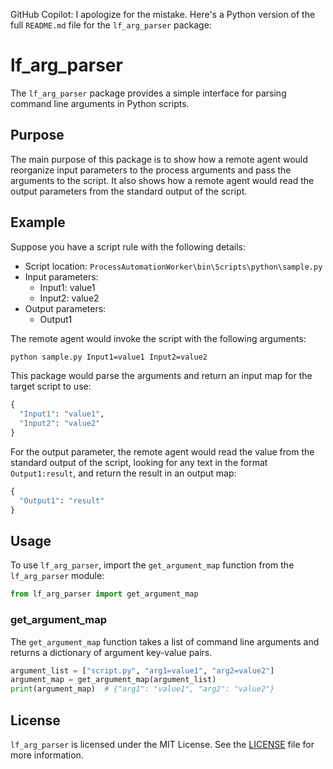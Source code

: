 GitHub Copilot: I apologize for the mistake. Here's a Python version of the full `README.md` file for the `lf_arg_parser` package:

# lf_arg_parser

The `lf_arg_parser` package provides a simple interface for parsing command line arguments in Python scripts.

## Purpose

The main purpose of this package is to show how a remote agent would reorganize input parameters to the process arguments and pass the arguments to the script. It also shows how a remote agent would read the output parameters from the standard output of the script.

## Example

Suppose you have a script rule with the following details:

- Script location: `ProcessAutomationWorker\bin\Scripts\python\sample.py`
- Input parameters:
    - Input1: value1
    - Input2: value2
- Output parameters:
    - Output1

The remote agent would invoke the script with the following arguments:

```bash
python sample.py Input1=value1 Input2=value2
```

This package would parse the arguments and return an input map for the target script to use:

```python
{
  "Input1": "value1",
  "Input2": "value2"
}
```

For the output parameter, the remote agent would read the value from the standard output of the script, looking for any text in the format `Output1:result`, and return the result in an output map:

```python
{
  "Output1": "result"
}
```

## Usage

To use `lf_arg_parser`, import the `get_argument_map` function from the `lf_arg_parser` module:

```python
from lf_arg_parser import get_argument_map
```

### get_argument_map

The `get_argument_map` function takes a list of command line arguments and returns a dictionary of argument key-value pairs.

```python
argument_list = ["script.py", "arg1=value1", "arg2=value2"]
argument_map = get_argument_map(argument_list)
print(argument_map)  # {"arg1": "value1", "arg2": "value2"}
```

## License

`lf_arg_parser` is licensed under the MIT License. See the [LICENSE](../../LICENSE) file for more information.